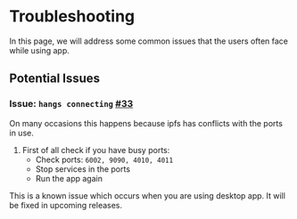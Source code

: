 # Troubleshooting

In this page, we will address some common issues that the users often face while using app.

## Potential Issues

### Issue: `hangs connecting` [#33](https://github.com/ZorrillosDev/watchit-desktop/issues/33) 
On many occasions this happens because ipfs has conflicts with the ports in use.

1) First of all check if you have busy ports:
    * Check ports: `6002, 9090, 4010, 4011`
    * Stop services in the ports 
    * Run the app again


This is a known issue which occurs when you are using desktop app. It will be fixed in upcoming releases.
